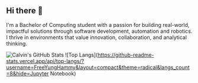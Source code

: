 ## Hi there 👋

I'm a Bachelor of Computing student with a passion for building real-world, impactful
solutions through software development, automation and robotics. I thrive in environments
that value innovation, collaboration, and analytical thinking.

![Calvin's GitHub Stats](https://github-readme-stats.vercel.app/api?username=FreeYungHammy&show_icons=true&theme=radical)
![Top Langs](https://github-readme-stats.vercel.app/api/top-langs/?username=FreeYungHammy&layout=compact&theme=radical&langs_count=8&hide=Jupyter Notebook)
